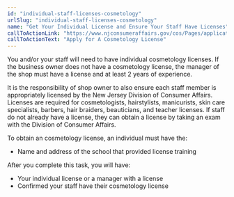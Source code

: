 ```yaml
---
id: "individual-staff-licenses-cosmetology"
urlSlug: "individual-staff-licenses-cosmetology"
name: "Get Your Individual License and Ensure Your Staff Have Licenses"
callToActionLink: "https://www.njconsumeraffairs.gov/cos/Pages/applications.aspx"
callToActionText: "Apply for A Cosmetology License"
---
```


You and/or your staff will need to have individual cosmetology licenses. If the business owner does not have a cosmetology license, the manager of the shop must have a license and at least 2 years of experience.

It is the responsibility of shop owner to also ensure each staff member is appropriately licensed by the New Jersey Division of Consumer Affairs. Licenses are required for cosmetologists, hairstylists, manicurists, skin care specialists, barbers, hair braiders, beauticians, and teacher licenses. If staff do not already have a license, they can obtain a license by taking an exam with the Division of Consumer Affairs.
        
To obtain an cosmetology license, an individual must have the:
- Name and address of the school that provided license training

After you complete this task, you will have:
- Your individual license or a manager with a license
- Confirmed your staff have their cosmetology license
